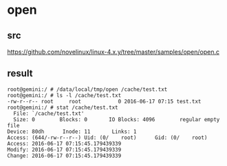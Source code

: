 open
========================================

src
----------------------------------------

https://github.com/novelinux/linux-4.x.y/tree/master/samples/open/open.c

result
----------------------------------------

```
root@gemini:/ # /data/local/tmp/open /cache/test.txt
root@gemini:/ # ls -l /cache/test.txt
-rw-r--r-- root     root            0 2016-06-17 07:15 test.txt
root@gemini:/ # stat /cache/test.txt
  File: `/cache/test.txt'
  Size: 0        Blocks: 0       IO Blocks: 4096        regular empty file
Device: 80dh      Inode: 11       Links: 1
Access: (644/-rw-r--r--) Uid: (0/    root)      Gid: (0/    root)
Access: 2016-06-17 07:15:45.179439339
Modify: 2016-06-17 07:15:45.179439339
Change: 2016-06-17 07:15:45.179439339
```
